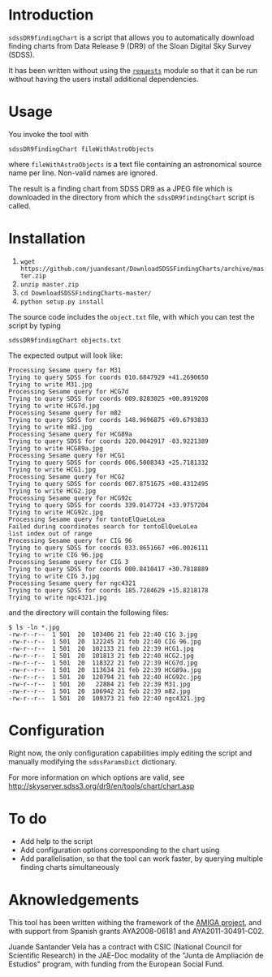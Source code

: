 Introduction
============

`sdssDR9findingChart` is a script that allows you to automatically download finding charts from Data Release 9 (DR9) of the Sloan Digital Sky Survey (SDSS).

It has been written without using the [`requests`](http://docs.python-requests.org/ "Requests: HTTP for Humans &mdash; Requests 1.1.0 documentation") module so that it can be run without having the users install additional dependencies.

Usage
=====

You invoke the tool with

    sdssDR9findingChart fileWithAstroObjects

where `fileWithAstroObjects` is a text file containing an astronomical source name per line. Non-valid names are ignored.

The result is a finding chart from SDSS DR9 as a JPEG file which is downloaded in the directory from which the `sdssDR9findingChart` script is called.

Installation
============

1. `wget https://github.com/juandesant/DownloadSDSSFindingCharts/archive/master.zip`
2. `unzip master.zip`
3. `cd DownloadSDSSFindingCharts-master/`
4. `python setup.py install`

The source code includes the `object.txt` file, with which you can test the script by typing

    sdssDR9findingChart objects.txt

The expected output will look like:

	Processing Sesame query for M31
	Trying to query SDSS for coords 010.6847929 +41.2690650
	Trying to write M31.jpg
	Processing Sesame query for HCG7d
	Trying to query SDSS for coords 009.8283025 +00.8919208
	Trying to write HCG7d.jpg
	Processing Sesame query for m82
	Trying to query SDSS for coords 148.9696875 +69.6793833
	Trying to write m82.jpg
	Processing Sesame query for HCG89a
	Trying to query SDSS for coords 320.0042917 -03.9221389
	Trying to write HCG89a.jpg
	Processing Sesame query for HCG1
	Trying to query SDSS for coords 006.5008343 +25.7181332
	Trying to write HCG1.jpg
	Processing Sesame query for HCG2
	Trying to query SDSS for coords 007.8751675 +08.4312495
	Trying to write HCG2.jpg
	Processing Sesame query for HCG92c
	Trying to query SDSS for coords 339.0147724 +33.9757204
	Trying to write HCG92c.jpg
	Processing Sesame query for tontoElQueLoLea
	Failed during coordinates search for tontoElQueLoLea
	list index out of range
	Processing Sesame query for CIG 96
	Trying to query SDSS for coords 033.8651667 +06.0026111
	Trying to write CIG 96.jpg
	Processing Sesame query for CIG 3
	Trying to query SDSS for coords 000.8410417 +30.7818889
	Trying to write CIG 3.jpg
	Processing Sesame query for ngc4321
	Trying to query SDSS for coords 185.7284629 +15.8218178
	Trying to write ngc4321.jpg

and the directory will contain the following files:

	$ ls -ln *.jpg
	-rw-r--r--  1 501  20  103406 21 feb 22:40 CIG 3.jpg
	-rw-r--r--  1 501  20  122245 21 feb 22:40 CIG 96.jpg
	-rw-r--r--  1 501  20  102133 21 feb 22:39 HCG1.jpg
	-rw-r--r--  1 501  20  101813 21 feb 22:40 HCG2.jpg
	-rw-r--r--  1 501  20  118322 21 feb 22:39 HCG7d.jpg
	-rw-r--r--  1 501  20  113634 21 feb 22:39 HCG89a.jpg
	-rw-r--r--  1 501  20  120794 21 feb 22:40 HCG92c.jpg
	-rw-r--r--  1 501  20   22884 21 feb 22:39 M31.jpg
	-rw-r--r--  1 501  20  106942 21 feb 22:39 m82.jpg
	-rw-r--r--  1 501  20  109373 21 feb 22:40 ngc4321.jpg

Configuration
=============

Right now, the only configuration capabilities imply editing the script and manually modifying the `sdssParamsDict` dictionary.

For more information on which options are valid, see http://skyserver.sdss3.org/dr9/en/tools/chart/chart.asp

To do
=====

* Add help to the script
* Add configuration options corresponding to the chart using
* Add parallelisation, so that the tool can work faster, by querying multiple finding charts simultaneously

Aknowledgements
===============

This tool has been written withing the framework of the [AMIGA project](http://amiga.iaa.es/ "AMIGA : Analysis of the interstellar Medium of Isolated GAlaxies"), and with support from Spanish grants AYA2008-06181 and AYA2011-30491-C02.

Juande Santander Vela has a contract with CSIC (National Council for Scientific Research) in the JAE-Doc modality of the "Junta de Ampliación de Estudios" program, with funding from the European Social Fund.
